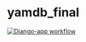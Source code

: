 # yamdb_final
[![Django-app workflow](https://github.com/dazdik/yamdb_final/actions/workflows/yamdb_workflow.yml/badge.svg)](https://github.com/dazdik/yamdb_final/actions/workflows/yamdb_workflow.yml)
